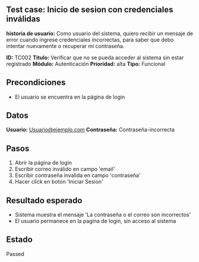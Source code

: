 ## Test case: Inicio de sesion con credenciales inválidas

**historia de usuario:** Como usuario del sistema, quiero recibir un mensaje de error cuando ingrese credenciales incorrectas, para saber que debo intentar nuevamente o recuperar mi contraseña.

**ID:** TC002
**Titulo:** Verificar que no se pueda acceder al sistema sin estar registrado
**Módulo:** Autenticación
**Prioridad:** alta
**Tipo:** Funcional

## Precondiciones

- El usuario se encuentra en la página de login

## Datos

**Usuario:** Usuario@ejemplo.com
**Contraseña:** Contraseña-incorrecta

## Pasos

1. Abrir la página de login
2. Escribir correo inválido en campo 'email'
3. Escribir contraseña invalida en campo 'contraseña'
4. Hacer click en boton 'Iniciar Sesion'

## Resultado esperado

- Sistema muestra el mensaje 'La contraseña o el correo son incorrectos'
- El usuario permanece en la pagina de login, sin acceso al sistema

## Estado

Passed